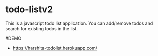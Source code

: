 # todo-listv2

This is a javascript todo list application. You can add/remove todos and search for existing todos in the list.

#DEMO

- https://harshita-todolist.herokuapp.com/
